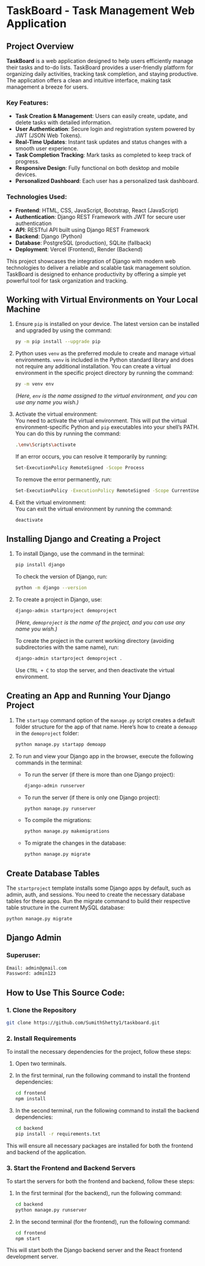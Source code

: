 # TaskBoard - Task Management Web Application

## Project Overview

**TaskBoard** is a web application designed to help users efficiently manage their tasks and to-do lists. TaskBoard provides a user-friendly platform for organizing daily activities, tracking task completion, and staying productive. The application offers a clean and intuitive interface, making task management a breeze for users.


### Key Features:
- **Task Creation & Management**: Users can easily create, update, and delete tasks with detailed information.
- **User Authentication**: Secure login and registration system powered by JWT (JSON Web Tokens).
- **Real-Time Updates**: Instant task updates and status changes with a smooth user experience.
- **Task Completion Tracking**: Mark tasks as completed to keep track of progress.
- **Responsive Design**: Fully functional on both desktop and mobile devices.
- **Personalized Dashboard**: Each user has a personalized task dashboard.

### Technologies Used:
- **Frontend**: HTML, CSS, JavaScript, Bootstrap, React (JavaScript)
- **Authentication**: Django REST Framework with JWT for secure user authentication
- **API**: RESTful API built using Django REST Framework
- **Backend**: Django (Python)
- **Database**: PostgreSQL (production), SQLite (fallback)
- **Deployment**: Vercel (Frontend), Render (Backend)

This project showcases the integration of Django with modern web technologies to deliver a reliable and scalable task management solution. TaskBoard is designed to enhance productivity by offering a simple yet powerful tool for task organization and tracking.


## Working with Virtual Environments on Your Local Machine

1. Ensure `pip` is installed on your device. The latest version can be installed and upgraded by using the command:
    ```bash
    py -m pip install --upgrade pip
    ```

2. Python uses `venv` as the preferred module to create and manage virtual environments. `venv` is included in the Python standard library and does not require any additional installation. You can create a virtual environment in the specific project directory by running the command:
    ```bash
    py -m venv env
    ```
    *(Here, `env` is the name assigned to the virtual environment, and you can use any name you wish.)*

3. Activate the virtual environment:  
   You need to activate the virtual environment. This will put the virtual environment-specific Python and `pip` executables into your shell’s PATH. You can do this by running the command:
    ```bash
    .\env\Scripts\activate
    ```

    If an error occurs, you can resolve it temporarily by running:
    ```bash
    Set-ExecutionPolicy RemoteSigned -Scope Process
    ```

    To remove the error permanently, run:
    ```bash
    Set-ExecutionPolicy -ExecutionPolicy RemoteSigned -Scope CurrentUser
    ```

4. Exit the virtual environment:  
   You can exit the virtual environment by running the command:
    ```bash
    deactivate
    ```

## Installing Django and Creating a Project

1. To install Django, use the command in the terminal:
    ```bash
    pip install django
    ```

   To check the version of Django, run:
    ```bash
    python -m django --version
    ```

2. To create a project in Django, use:
    ```bash
    django-admin startproject demoproject
    ```
    *(Here, `demoproject` is the name of the project, and you can use any name you wish.)*

   To create the project in the current working directory (avoiding subdirectories with the same name), run:
    ```bash
    django-admin startproject demoproject .
    ```

   Use `CTRL + C` to stop the server, and then deactivate the virtual environment.

## Creating an App and Running Your Django Project

1. The `startapp` command option of the `manage.py` script creates a default folder structure for the app of that name. Here’s how to create a `demoapp` in the `demoproject` folder:
    ```bash
    python manage.py startapp demoapp
    ```

2. To run and view your Django app in the browser, execute the following commands in the terminal:
    - To run the server (if there is more than one Django project):
        ```bash
        django-admin runserver
        ```
    - To run the server (if there is only one Django project):
        ```bash
        python manage.py runserver
        ```

    - To compile the migrations:
        ```bash
        python manage.py makemigrations
        ```

    - To migrate the changes in the database:
        ```bash
        python manage.py migrate
        ```

## Create Database Tables

The `startproject` template installs some Django apps by default, such as admin, auth, and sessions. You need to create the necessary database tables for these apps. Run the migrate command to build their respective table structure in the current MySQL database:
```bash
python manage.py migrate
```

## Django Admin
### Superuser:
```bash
Email: admin@gmail.com  
Password: admin123
```


## How to Use This Source Code:
### 1. Clone the Repository
```bash
git clone https://github.com/SumithShetty1/taskboard.git
```

### 2. Install Requirements
To install the necessary dependencies for the project, follow these steps:

1. Open two terminals.

2. In the first terminal, run the following command to install the frontend dependencies:

    ```bash
    cd frontend
    npm install
    ```

3. In the second terminal, run the following command to install the backend dependencies:

    ```bash
    cd backend
    pip install -r requirements.txt
    ```

This will ensure all necessary packages are installed for both the frontend and backend of the application.


### 3. Start the Frontend and Backend Servers
To start the servers for both the frontend and backend, follow these steps:

1. In the first terminal (for the backend), run the following command:

    ```bash
    cd backend
    python manage.py runserver
    ```

2. In the second terminal (for the frontend), run the following command:

    ```bash
    cd frontend
    npm start
    ```

This will start both the Django backend server and the React frontend development server.
